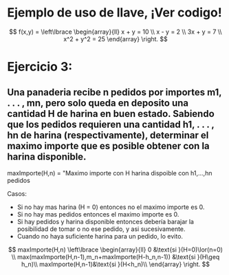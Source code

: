 # Ejemplo de uso de llave, ¡Ver codigo!
$$
f(x,y) = 
\left\lbrace
\begin{array}{ll}
x + y = 10 \\
x - y = 2 \\
3x + y = 7 \\
x^2 + y^2 = 25
\end{array}
\right.
$$

# Ejercicio 3: 
## Una panaderia recibe n pedidos por importes m1, . . . , mn, pero solo queda en deposito una cantidad H de harina en buen estado. Sabiendo que los pedidos requieren una cantidad h1, . . . , hn de harina (respectivamente), determinar el maximo importe que es posible obtener con la harina disponible.

maxImporte(H,n) = "Maximo importe con H harina dispoible con h1,...,hn pedidos

Casos: 
* Si no hay mas harina (H = 0) entonces no el maximo importe es 0.
* Si no hay mas pedidos entonces el maximo importe es 0.
* Si hay pedidos y harina disponible entonces debería barajar la posibilidad de tomar o no ese pedido, y asi sucesivamente.
* Cuando no haya suficiente harina para un pedido, lo evito.

$$
maxImporte(H,n)
\left\lbrace
\begin{array}{ll}
0 &\text{si }(H=0)\lor(n=0) \\
max(maxImporte(H,n-1),m_n+maxImporte(H-h_n,n-1)) &\text{si }(H\geq h_n)\\
maxImporte(H,n-1)&\text{si }(H<h_n)\\
\end{array}
\right.
$$

